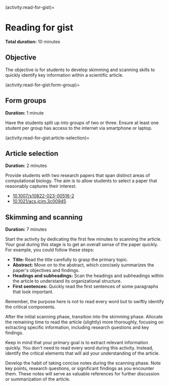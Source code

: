 <!-- markdownlint-disable MD041 MD036 MD024 MD022 -->

(activity:read-for-gist)=
# Reading for gist

**Total duration:** 10 minutes

## Objective

The objective is for students to develop skimming and scanning skills to quickly identify key information within a scientific article.

(activity:read-for-gist:form-group)=
## Form groups

**Duration:** 1 minute

Have the students split up into groups of two or three.
Ensure at least one student per group has access to the internet via smartphone or laptop.

(activity:read-for-gist:article-selection)=
## Article selection

**Duration:** 2 minutes

Provide students with two research papers that span distinct areas of computational biology.
The aim is to allow students to select a paper that reasonably captures their interest.

- [10.1007/s10822-023-00516-2](https://doi.org/10.1007/s10822-023-00516-2)
- [10.1021/acs.jcim.3c00945](https://doi.org/10.1021/acs.jcim.3c00945)

## Skimming and scanning

**Duration:** 7 minutes

Start the activity by dedicating the first few minutes to scanning the article.
Your goal during this stage is to get an overall sense of the paper quickly.
For example, you could follow these steps:

- **Title:** Read the title carefully to grasp the primary topic.
- **Abstract:** Move on to the abstract, which concisely summarizes the paper's objectives and findings.
- **Headings and subheadings:** Scan the headings and subheadings within the article to understand its organizational structure.
- **First sentences:** Quickly read the first sentences of some paragraphs that look important.

Remember, the purpose here is not to read every word but to swiftly identify the critical components.

After the initial scanning phase, transition into the skimming phase.
Allocate the remaining time to read the article (slightly) more thoroughly, focusing on extracting specific information, including research questions and key findings.

Keep in mind that your primary goal is to extract relevant information quickly.
You don't need to read every word during this activity.
Instead, identify the critical elements that will aid your understanding of the article.

Develop the habit of taking concise notes during the scanning phase.
Note key points, research questions, or significant findings as you encounter them.
These notes will serve as valuable references for further discussion or summarization of the article.
